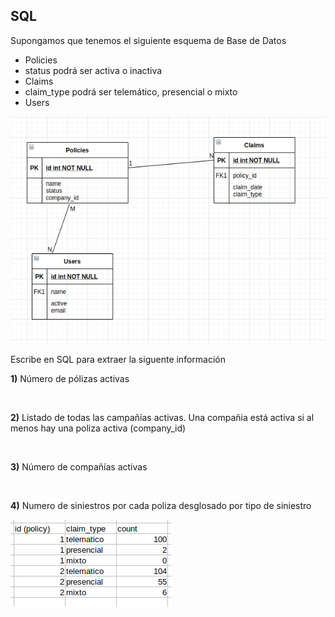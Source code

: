 ## SQL

Supongamos que tenemos el siguiente esquema de Base de Datos

* Policies
* status podrá ser activa o inactiva
* Claims
* claim_type podrá ser telemático, presencial o mixto
* Users

<img src="E-R test.png" />

Escribe en SQL para extraer la siguente información

**1)** Número de pólizas activas

<br/>


**2)** Listado de todas las campañías activas. Una compañia está activa si al menos hay una poliza activa (company_id)

<br/>

**3)** Número de compañías activas

<br/>

**4)** Numero de siniestros por cada poliza desglosado por tipo de siniestro

<img src="Q4.png" />

